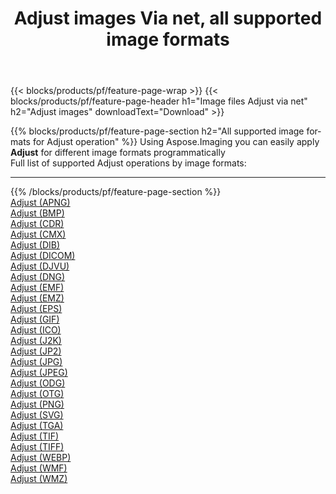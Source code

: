 ﻿---
title: Adjust images Via net, all supported image formats 
weight: 3920
url: /net/adjust 
lang: en
langdirlevel: 2
locales: zh-hans,ja,it,ru,de,es,fr,nl,id,lt,pl,pt,vi,tr,ko,zh-hant,ar,hi,th,sv,cs,uk,he
description: Using Aspose.Imaging you can easily Adjust images Via net
---

{{< blocks/products/pf/feature-page-wrap >}}
{{< blocks/products/pf/feature-page-header h1="Image files Adjust via net" h2="Adjust images" downloadText="Download" >}}


{{% blocks/products/pf/feature-page-section  h2="All supported image formats for Adjust operation" %}}
Using Aspose.Imaging you can easily apply **Adjust** for different image formats programmatically
<br/>
Full list of supported Adjust operations by image formats:
<hr/>
{{% /blocks/products/pf/feature-page-section %}}
<div class="container-fluid productfamilypage bg-gray">
    <div class="convertypes bg-gray agp-content section">
        <div class="container">
		<div class="row other-converters">
		    <div class='col-md-2 other-converter remove-lp remove-rp'><a href="/imaging/net/adjust/apng" >Adjust (APNG)</a></div><div class='col-md-2 other-converter remove-lp remove-rp'><a href="/imaging/net/adjust/bmp" >Adjust (BMP)</a></div><div class='col-md-2 other-converter remove-lp remove-rp'><a href="/imaging/net/adjust/cdr" >Adjust (CDR)</a></div><div class='col-md-2 other-converter remove-lp remove-rp'><a href="/imaging/net/adjust/cmx" >Adjust (CMX)</a></div><div class='col-md-2 other-converter remove-lp remove-rp'><a href="/imaging/net/adjust/dib" >Adjust (DIB)</a></div><div class='col-md-2 other-converter remove-lp remove-rp'><a href="/imaging/net/adjust/dicom" >Adjust (DICOM)</a></div><div class='col-md-2 other-converter remove-lp remove-rp'><a href="/imaging/net/adjust/djvu" >Adjust (DJVU)</a></div><div class='col-md-2 other-converter remove-lp remove-rp'><a href="/imaging/net/adjust/dng" >Adjust (DNG)</a></div><div class='col-md-2 other-converter remove-lp remove-rp'><a href="/imaging/net/adjust/emf" >Adjust (EMF)</a></div><div class='col-md-2 other-converter remove-lp remove-rp'><a href="/imaging/net/adjust/emz" >Adjust (EMZ)</a></div><div class='col-md-2 other-converter remove-lp remove-rp'><a href="/imaging/net/adjust/eps" >Adjust (EPS)</a></div><div class='col-md-2 other-converter remove-lp remove-rp'><a href="/imaging/net/adjust/gif" >Adjust (GIF)</a></div><div class='col-md-2 other-converter remove-lp remove-rp'><a href="/imaging/net/adjust/ico" >Adjust (ICO)</a></div><div class='col-md-2 other-converter remove-lp remove-rp'><a href="/imaging/net/adjust/j2k" >Adjust (J2K)</a></div><div class='col-md-2 other-converter remove-lp remove-rp'><a href="/imaging/net/adjust/jp2" >Adjust (JP2)</a></div><div class='col-md-2 other-converter remove-lp remove-rp'><a href="/imaging/net/adjust/jpg" >Adjust (JPG)</a></div><div class='col-md-2 other-converter remove-lp remove-rp'><a href="/imaging/net/adjust/jpeg" >Adjust (JPEG)</a></div><div class='col-md-2 other-converter remove-lp remove-rp'><a href="/imaging/net/adjust/odg" >Adjust (ODG)</a></div><div class='col-md-2 other-converter remove-lp remove-rp'><a href="/imaging/net/adjust/otg" >Adjust (OTG)</a></div><div class='col-md-2 other-converter remove-lp remove-rp'><a href="/imaging/net/adjust/png" >Adjust (PNG)</a></div><div class='col-md-2 other-converter remove-lp remove-rp'><a href="/imaging/net/adjust/svg" >Adjust (SVG)</a></div><div class='col-md-2 other-converter remove-lp remove-rp'><a href="/imaging/net/adjust/tga" >Adjust (TGA)</a></div><div class='col-md-2 other-converter remove-lp remove-rp'><a href="/imaging/net/adjust/tif" >Adjust (TIF)</a></div><div class='col-md-2 other-converter remove-lp remove-rp'><a href="/imaging/net/adjust/tiff" >Adjust (TIFF)</a></div><div class='col-md-2 other-converter remove-lp remove-rp'><a href="/imaging/net/adjust/webp" >Adjust (WEBP)</a></div><div class='col-md-2 other-converter remove-lp remove-rp'><a href="/imaging/net/adjust/wmf" >Adjust (WMF)</a></div><div class='col-md-2 other-converter remove-lp remove-rp'><a href="/imaging/net/adjust/wmz" >Adjust (WMZ)</a></div>
                </div>
        </div>
    </div>
</div>
<br/>
